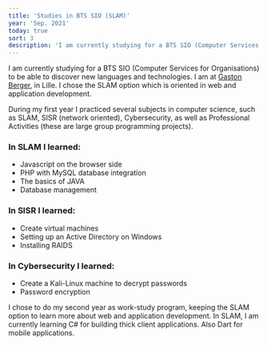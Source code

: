 ```yaml
---
title: 'Studies in BTS SIO (SLAM)'
year: 'Sep. 2021'
today: true
sort: 3
description: 'I am currently studying for a BTS SIO (Computer Services for Organisations) to be able to discover new languages and technologies.'
---
```


I am currently studying for a BTS SIO (Computer Services for Organisations) to be able to discover new languages and technologies. I am at <a href='https://www.gastonberger.fr/' target='_blank'>Gaston Berger</a>, in Lille. I chose the SLAM option which is oriented in web and application development.

During my first year I practiced several subjects in computer science, such as SLAM, SISR (network oriented), Cybersecurity, as well as Professional Activities (these are large group programming projects).

### In SLAM I learned:

- Javascript on the browser side
- PHP with MySQL database integration
- The basics of JAVA
- Database management

### In SISR I learned:

- Create virtual machines
- Setting up an Active Directory on Windows
- Installing RAIDS

### In Cybersecurity I learned:

- Create a Kali-Linux machine to decrypt passwords
- Password encryption

I chose to do my second year as work-study program, keeping the SLAM option to learn more about web and application development. In SLAM, I am currently learning C# for building thick client applications. Also Dart for mobile applications.
